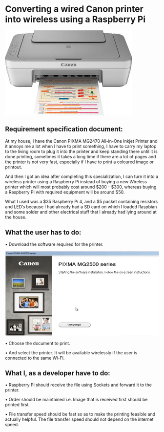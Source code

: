 # Converting a wired Canon printer into wireless using a Raspberry Pi

![Printer](./Resources/printer.jpeg)

## Requirement specification document:

At my house, I have the Canon PIXMA MG2470 All-in-One Inkjet Printer and it annoys me a lot when I have to print something, I have to carry my laptop to the living room to plug it into the printer and keep standing there until it is done printing, sometimes it takes a long time if there are a lot of pages and the printer is not very fast, especially if I have to print a coloured image or printout.

And then I got an idea after completing this specialization, I can turn it into a wireless printer using a Raspberry Pi instead of buying a new Wireless printer which will most probably cost around $200 - $300, whereas buying a Raspberry Pi with required equipment will be around \$50.

What I used was a $35 Raspberry Pi 4, and a $5 packet containing resistors and LED’s because I had already had a SD card on which I loaded Raspbian and some solder and other electrical stuff that I already had lying around at the house.

## What the user has to do:

• Download the software required for the printer.

![Software](./Resources/software.jpg)

• Choose the document to print.

• And select the printer. It will be available wirelessly if the user is connected to the same Wi-Fi.

## What I, as a developer have to do:

• Raspberry Pi should receive the file using Sockets and forward it to the printer.

• Order should be maintained i.e. Image that is received first should be printed first.

• File transfer speed should be fast so as to make the printing feasible and actually helpful. The file transfer speed should not depend on the internet speed.
